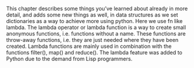 This chapter describes some things you’ve learned about already in more detail, and adds some new things as well, in data structures as we set dictionaries as a way to achieve more using python.
Here we use fn like lambda. The lambda operator or lambda function is a way to create small anonymous functions, i.e. functions without a name. These functions are throw-away functions, i.e. they are just needed where they have been created. Lambda functions are mainly used in combination with the functions filter(), map() and reduce(). The lambda feature was added to Python due to the demand from Lisp programmers.
